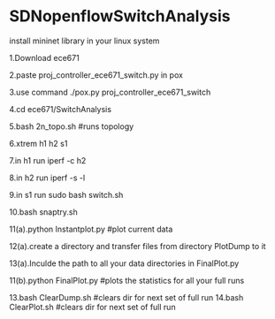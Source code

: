 # SDNopenflowSwitchAnalysis
install mininet library in your linux system

1.Download ece671

2.paste proj_controller_ece671_switch.py in pox 

3.use command ./pox.py proj_controller_ece671_switch

4.cd ece671/SwitchAnalysis

5.bash 2n_topo.sh #runs topology

6.xtrem h1 h2 s1

7.in h1 run iperf -c h2

8.in h2 run iperf -s -l

9.in s1 run sudo bash switch.sh

10.bash snaptry.sh

11(a).python Instantplot.py #plot current data

12(a).create a directory and transfer files from directory PlotDump to it

13(a).Inculde the path to all your data directories in  FinalPlot.py

11(b).python FinalPlot.py #plots the statistics for all your full runs

13.bash ClearDump.sh #clears dir for next set of full run
14.bash ClearPlot.sh #clears dir for next set of full run

